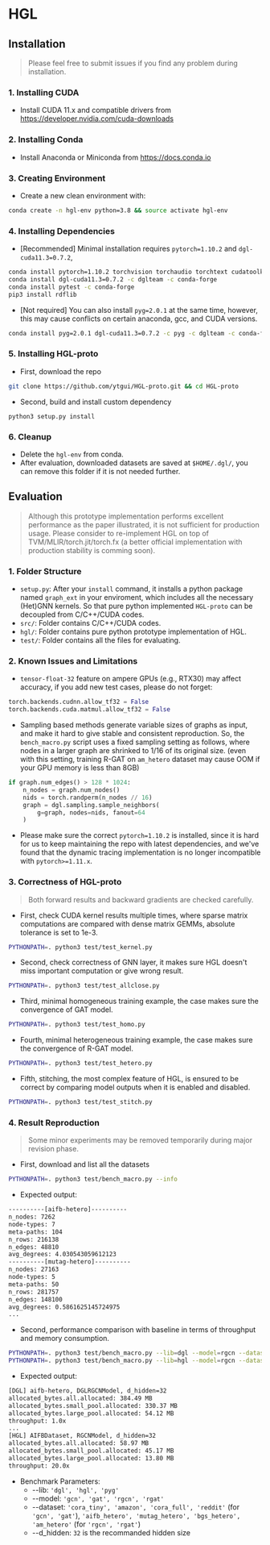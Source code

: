 # HGL

## Installation
> Please feel free to submit issues if you find any problem during installation.

### 1. Installing CUDA
+ Install CUDA 11.x and compatible drivers from https://developer.nvidia.com/cuda-downloads

### 2. Installing Conda
+ Install Anaconda or Miniconda from https://docs.conda.io

### 3. Creating Environment
+ Create a new clean environment with:
```bash
conda create -n hgl-env python=3.8 && source activate hgl-env
```

### 4. Installing Dependencies
+ [Recommended] Minimal installation requires `pytorch=1.10.2` and `dgl-cuda11.3=0.7.2`, 
```bash
conda install pytorch=1.10.2 torchvision torchaudio torchtext cudatoolkit=11.3 -c pytorch -c conda-forge
conda install dgl-cuda11.3=0.7.2 -c dglteam -c conda-forge
conda install pytest -c conda-forge
pip3 install rdflib
```

+ [Not required] You can also install `pyg=2.0.1` at the same time, however, this may cause conflicts on certain anaconda, gcc, and CUDA versions.
```bash
conda install pyg=2.0.1 dgl-cuda11.3=0.7.2 -c pyg -c dglteam -c conda-forge
```

### 5. Installing HGL-proto
+ First, download the repo
```bash
git clone https://github.com/ytgui/HGL-proto.git && cd HGL-proto
```

+ Second, build and install custom dependency
```
python3 setup.py install
```

### 6. Cleanup
+ Delete the `hgl-env` from conda.
+ After evaluation, downloaded datasets are saved at `$HOME/.dgl/`, you can remove this folder if it is not needed further. 

## Evaluation
> Although this prototype implementation performs excellent performance as the paper illustrated, it is not sufficient for production usage. Please consider to re-implement HGL on top of TVM/MLIR/torch.jit/torch.fx (a better official implementation with production stability is comming soon).

### 1. Folder Structure
+ `setup.py`: After your `install` command, it installs a python package named `graph_ext` in your enviroment, which includes all the necessary (Het)GNN kernels. So that pure python implemented `HGL-proto` can be decoupled from C/C++/CUDA codes.
+ `src/`: Folder contains C/C++/CUDA codes.
+ `hgl/`: Folder contains pure python prototype implementation of HGL.
+ `test/`: Folder contains all the files for evaluating.

### 2. Known Issues and Limitations
+ `tensor-float-32` feature on ampere GPUs (e.g., RTX30) may affect accuracy, if you add new test cases, please do not forget:
```python
torch.backends.cudnn.allow_tf32 = False
torch.backends.cuda.matmul.allow_tf32 = False
```

+ Sampling based methods generate variable sizes of graphs as input, and make it hard to give stable and consistent reproduction. So, the `bench_macro.py` script uses a fixed sampling setting as follows, where nodes in a larger graph are shrinked to 1/16 of its original size. (even with this setting, training R-GAT on `am_hetero` dataset may cause OOM if your GPU memory is less than 8GB)
```python
if graph.num_edges() > 128 * 1024:
    n_nodes = graph.num_nodes()
    nids = torch.randperm(n_nodes // 16)
    graph = dgl.sampling.sample_neighbors(
        g=graph, nodes=nids, fanout=64
    )
```

+ Please make sure the correct `pytorch=1.10.2` is installed, since it is hard for us to keep maintaining the repo with latest dependencies, and we've found that the dynamic tracing implementation is no longer incompatible with `pytorch>=1.11.x`.

### 3. Correctness of HGL-proto
> Both forward results and backward gradients are checked carefully.

+ First, check CUDA kernel results multiple times, where sparse matrix computations are compared with dense matrix GEMMs, absolute tolerance is set to 1e-3.
```bash
PYTHONPATH=. python3 test/test_kernel.py
```

+ Second, check correctness of GNN layer, it makes sure HGL doesn't miss important computation or give wrong result.
```bash
PYTHONPATH=. python3 test/test_allclose.py
```

+ Third, minimal homogeneous training example, the case makes sure the convergence of GAT model.
```bash
PYTHONPATH=. python3 test/test_homo.py
```

+ Fourth, minimal heterogeneous training example, the case makes sure the convergence of R-GAT model.
```bash
PYTHONPATH=. python3 test/test_hetero.py
```

+ Fifth, stitching, the most complex feature of HGL, is ensured to be correct by comparing model outputs when it is enabled and disabled.
```bash
PYTHONPATH=. python3 test/test_stitch.py
```

### 4. Result Reproduction
> Some minor experiments may be removed temporarily during major revision phase.

+ First, download and list all the datasets
```bash
PYTHONPATH=. python3 test/bench_macro.py --info
```
+ Expected output:
```bash
----------[aifb-hetero]----------
n_nodes: 7262
node-types: 7
meta-paths: 104
n_rows: 216138
n_edges: 48810
avg_degrees: 4.030543059612123
----------[mutag-hetero]----------
n_nodes: 27163
node-types: 5
meta-paths: 50
n_rows: 281757
n_edges: 148100
avg_degrees: 0.5861625145724975
...
```

+ Second, performance comparison with baseline in terms of throughput and memory consumption.
```bash
PYTHONPATH=. python3 test/bench_macro.py --lib=dgl --model=rgcn --dataset=aifb_hetero --d_hidden=32
PYTHONPATH=. python3 test/bench_macro.py --lib=hgl --model=rgcn --dataset=aifb_hetero --d_hidden=32
```
+ Expected output:
```bash
[DGL] aifb-hetero, DGLRGCNModel, d_hidden=32
allocated_bytes.all.allocated: 384.49 MB
allocated_bytes.small_pool.allocated: 330.37 MB
allocated_bytes.large_pool.allocated: 54.12 MB
throughput: 1.0x
...
[HGL] AIFBDataset, RGCNModel, d_hidden=32
allocated_bytes.all.allocated: 58.97 MB
allocated_bytes.small_pool.allocated: 45.17 MB
allocated_bytes.large_pool.allocated: 13.80 MB
throughput: 20.0x
```
+ Benchmark Parameters:
  + --lib: `'dgl', 'hgl', 'pyg'`
  + --model: `'gcn', 'gat', 'rgcn', 'rgat'`
  + --dataset: `'cora_tiny', 'amazon', 'cora_full', 'reddit'` (for `'gcn', 'gat'`), `'aifb_hetero', 'mutag_hetero', 'bgs_hetero', 'am_hetero'` (for `'rgcn', 'rgat'`)
  + --d_hidden: `32` is the recommanded hidden size
